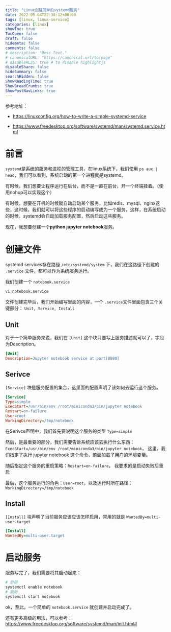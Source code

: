 ```yaml
---
title: "Linux创建简单的systemd服务"
date: 2022-05-04T22:38:12+08:00
tags: [linux, linux-service]
categories: [linux]
showToc: true
TocOpen: false
draft: false
hidemeta: false
comments: false
# description: "Desc Text."
# canonicalURL: "https://canonical.url/to/page"
# disableHLJS: true # to disable highlightjs
disableShare: false
hideSummary: false
searchHidden: false
ShowReadingTime: true
ShowBreadCrumbs: true
ShowPostNavLinks: true
---
```


参考地址：

- https://linuxconfig.org/how-to-write-a-simple-systemd-service

- https://www.freedesktop.org/software/systemd/man/systemd.service.html

# 前言

`systemd`是系统的服务和进程的管理工具，在linux系统下，我们使用 `ps aux | head`，我们可以看到，系统启动的第一个进程就是systemd。

有时候，我们想要让程序运行在后台，而不是一直在前台，开一个终端挂着。（使用nohup可以实现这个）

有时候，想要在开机的时候就自动启动某个服务，比如redis、mysql、nginx这些，这时候，我们就可以将这些程序的启动编写成为一个服务，这样，在系统启动的时候，systemd会自动加载服务配置，然后启动这些服务。

现在，我想要创建一个**python jupyter notebook**服务。

# 创建文件

systemd services存在路径 `/etc/systemd/system` 下，我们在这路径下创建的 `.service` 文件，都可以作为系统服务运行。

我们创建一个 `notebook.service`

```bash
vi notebook.service
```

文件创建完毕后，我们开始编写里面的内容，一个 `.service`文件里面包含三个关键部分： `Unit, Service, Install`

## Unit

对于一个简单服务来说，我们在 `[Unit]` 这个块只要写上服务描述就可以了，字段为Description。

```ini
[Unit]
Description=Jupyter notebook service at port[8080]
```

## Serivce

`[Service]` 块是服务配置的集合，这里面的配置声明了该如何去运行这个服务。

```ini
[Service]
Type=simple
ExecStart=/usr/bin/env /root/miniconda3/bin/jupyter notebook
Restart=on-failure
User=root
WorkingDirectory=/tmp/notebook
```

在Serivce声明中，我们首先要说明这个服务的类型 `Type=simple`

然后，是最重要的部分，我们需要告诉系统应该去执行什么东西： `ExecStart=/usr/bin/env /root/miniconda3/bin/jupyter notebook`， 这里，我们指定了执行 jupyter notebook 这个命令，前面加载了用户的环境变量。

随后指定这个服务的重启策略：`Restart=on-failure`， 我要求的是启动失败后重启

最后，这个服务运行的角色：`User=root`，以及运行时所在路径： `WorkingDirectory=/tmp/notebook`

## Install

`[Install]` 块声明了当前服务应该应该怎样启用，常用的就是 `WantedBy=multi-user.target`

```ini
[Install]
WantedBy=multi-user.target
```

# 启动服务

服务写完了，我们需要将其启动起来：

```bash
# 启用
systemctl enable notebook
# 启动
systemctl start notebook
```



ok，至此，一个简单的 `notebook.service` 就创建并启动完成了。

还有更多高级的用法，可以参考：https://www.freedesktop.org/software/systemd/man/init.html#